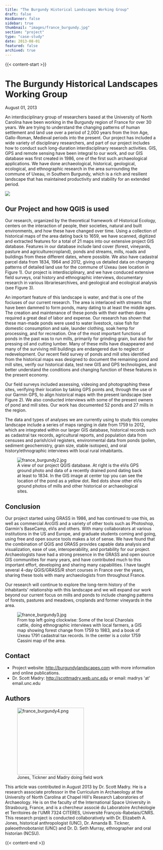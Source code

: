 ```yaml
---
title: "The Burgundy Historical Landscapes Working Group"
draft: false
HasBanner: false
sidebar: true
thumbnail: "images/france_burgundy.jpg"
section: "project"
type: "case-study"
date: 2013-08-01
featured: false
archived: true
---
```

{{< content-start >}}

# The Burgundy Historical Landscapes Working Group

<p class="is-size-6 is-italic has-text-weight-medium">
  <span class="icon">
    <i class="fas fa-calendar-alt"></i>
  </span>
  <span>August 01, 2013</span>
</p>


An interdisciplinary group of researchers based at the University of North Carolina have been working in the Burgundy region of France for over 30 years. We are trying to understand the changing patterns of human settlement and land use over a period of 2,000 years from the Iron Age, Gallo-Roman, Medieval periods into the present. Our project has included a wide variety of disciplinary researchers, and part of our project includes how to conduct such long-duration interdisciplinary research activities. GIS, GPS and remote sensing have been integral to our work, and our GIS database was first created in 1986, one of the first such archaeological applications. We have done archaeological, historical, geological, ecological, and ethnographic research in the area surrounding the commune of Uxeau, in Southern Burgundy, which is a rich and resilient landscape that has maintained productivity and stability for an extended period.

![](../images/france_burgundy.jpg)

## Our Project and how QGIS is used

Our research, organized by the theoretical framework of Historical Ecology, centers on the interaction of people, their societies, natural and built environments, and how these have changed over time. Using a collection of historical maps of the area dating back to 1659, we have scanned, digitized and extracted features for a total of 21 maps into our extensive project GIS database. Features in our database include land cover (forest, vineyards, pasture and agriculturecropland), ponds and streams, mills, roads and buildings from these different dates, where possible. We also have cadastral parcel data from 1834, 1964 and 2012, giving us detailed data on changing patterns of detailed land use for the commune of Uxeau (see location in Figure 1). Our project is interdisciplinary, and we have conduced extensive field surveys, oral history and ethnographic interviews, documentary research in various librariesarchives, and geological and ecological analysis (see Figure 3).

An important feature of this landscape is water, and that is one of the fociuses of our current research. The area is interlaced with streams that have been dammed to form ponds, many dating to at least the middle ages. The creation and maintenance of these ponds with their earthen dams required a great deal of labor and expense. Our research has shown that these man-made ponds were used to water livestock, raise fish for domestic consumption and sale, launder clothing, soak hemp for processing, and for recreation. One of the most important functions of ponds in the past was to run mills, primarily for grinding grain, but also for pressing oil and cutting lumber. Many of these mills have disappeared and many of the surviving mill buildings are endangered due to neglect or redevelopment. Our recent field survey of ponds and mill sites identified from the historical maps was designed to document the remaining pond and mill sites, verify our historical data, test new GIS and GPS technologies, and better understand the conditions and changing function of these features in the present economy.

Our field surveys included assessing, videoing and photographing these sites, verifying their location by taking GPS points and, through the use of our Garmin GPS, to align historical maps with the present landscape (see Figure 2). We also conducted interviews with some of the present owners of pond and mill sites. Our work has documented 52 ponds and 27 mills in the region.

The data and types of analyses we are currently using to study this complex landscape include a series of maps ranging in date from 1759 to 2012, which are integrated within our larger GIS database, historical records such as cadastral tax records, agricultural reports, and population data from censuses and parish/civil registers, environmental data from ponds (pollen, sediment geochemistry, grain size, stable isotopes), and oral history/ethnographic interviews with local rural inhabitants.

<figure>
<img src="../images/france_burgundy2.jpg" class="align-left" alt="france_burgundy2.jpg" />
<figcaption>A view of our project QGIS database. At right is the eVis GPS ground photo and data of a recently drained pond dating back at least to 1834. In the GIS image at center top you can see the location of the pond as a yellow dot. Red dots show other eVis ground photos of mills and other historical or archaeological sites.</figcaption>
</figure>

## Conclusion

Our project started using GRASS in 1986, and has continued to use this, as well as commercial ArcGIS and a variety of other tools such as Photoshop, Garmin's BaseCamp, eVis and others. With many collaborators at various institutions in the US and Europe, and graduate students coming and going, using free and open source tools makes a lot of sense. We have found that the combination of QGIS and GRASS provides capable data analysis and visualization, ease of use, interoperability, and portability for our project. Archaeologists have had a strong presence in the GRASS and open source GIS communities for many years, and have contributed much to this important effort, developing and sharing many capabilities. I have taught several 4-day QGIS/GRASS/R short courses in France over the years, sharing these tools with many archaeologists from throughout France.

Our research will continue to explore the long-term history of the inhabitants' relationship with this landscape and we will expand our work beyond our current focus on mills and ponds to include changing patterns of forests, pastures and meadows, croplands and former vineyards in the area.

<figure>
<img src="../images/france_burgundy3.jpg" class="align-left" alt="france_burgundy3.jpg" />
<figcaption>From top left going clockwise: Some of the local Charolais cattle, doing ethnographic interviews with local farmers, a GIS map showing forest change from 1759 to 1983, and a book of Uxeau 1791 cadastral tax records. In the center is a color 1759 Cassini map of the area.</figcaption>
</figure>

## Contact

-   Project website: <http://burgundylandscapes.com> with more information and online publications.
-   Dr. Scott Madry: <http://scottmadry.web.unc.edu> or email: madrys 'at' email.unc.edu

## Authors

<figure>
<img src="../images/france_burgundy4.png" class="align-left" height="220" alt="france_burgundy4.png" />
<figcaption>Jones, Tickner and Madry doing field work</figcaption>
</figure>

This article was contributed in August 2013 by Dr. Scott Madry. He is a research associate professor in the Curriculum in Archaeology at the University of North Carolina at Chapel Hill's Research Laboratories of Archaeology. He is on the faculty of the International Space University in Strasbourg, France, and is a chercheur associé du Laboratoire Archéologie et Territoires de l\'UMR 7324 CITERES, Université François-Rabelais/CNRS. This research project is conducted collaboratively with Dr. Elizabeth A. Jones, historical anthropologist (UNC), Dr. Amanda B. Tickner, paleoethnobotanist (UNC) and Dr. D. Seth Murray, ethnographer and oral historian (NCSU).

{{< content-end >}}
